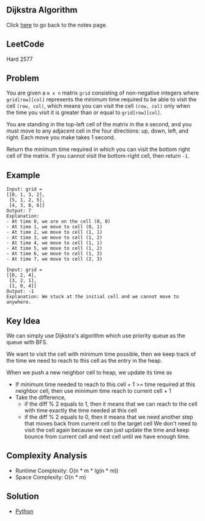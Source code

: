 ## Dijkstra Algorithm
Click [here](../notes.md) to go back to the notes page.

## LeetCode
Hard 2577

## Problem
You are given a `m x n` matrix `grid` consisting of non-negative integers where `grid[row][col]` represents the minimum time required to be able to visit the cell `(row, col)`, which means you can visit the cell `(row, col)` only when the time you visit it is greater than or equal to `grid[row][col]`.

You are standing in the top-left cell of the matrix in the `0` second, and you must move to any adjacent cell in the four directions: up, down, left, and right. Each move you make takes 1 second.

Return the minimum time required in which you can visit the bottom right cell of the matrix. If you cannot visit the bottom-right cell, then return `-1`.

## Example
```
Input: grid =
[[0, 1, 3, 2],
 [5, 1, 2, 5],
 [4, 3, 8, 6]]
Output: 7
Explanation:
- At time 0, we are on the cell (0, 0)
- At time 1, we move to cell (0, 1)
- At time 2, we move to cell (1, 1)
- At time 3, we move to cell (1, 2)
- At time 4, we move to cell (1, 1)
- At time 5, we move to cell (1, 2)
- At time 6, we move to cell (1, 3)
- At time 7, we move to cell (2, 3)

Input: grid =
[[0, 2, 4],
 [3, 2, 1],
 [1, 0, 4]]
Output: -1
Explanation: We stuck at the initial cell and we cannot move to anywhere.
```

## Key Idea
We can simply use Dijkstra's algorithm which use priority queue as the queue with BFS.

We want to visit the cell with minimum time possible, then we keep track of the time we need to reach to this cell as the entry in the heap.

When we push a new neighbor cell to heap, we update its time as
- If minimum time needed to reach to this cell + 1 >= time required at this neighbor cell, then use minimum time reach to current cell + 1
- Take the difference,
    - if the diff % 2 equals to 1, then it means that we can reach to the cell with time exactly the time needed at this cell
    - if the diff % 2 equals to 0, then it means that we need another step that moves back from current cell to the target cell
We don't need to visit the cell again because we can just update the time and keep bounce from current cell and next cell until we have enough time.

## Complexity Analysis
- Runtime Complexity: O(n * m * lg(n * m))
- Space Complexity: O(n * m)

## Solution
- [Python](./solution.py)

